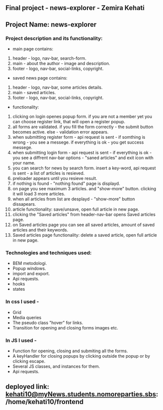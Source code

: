 ## Final project - news-explorer - Zemira Kehati

## Project Name: news-explorer

### Project description and its functionality:

- main page contains:

1. header - logo, nav-bar, search-form.
2. main - about the author - image and description.
3. footer - logo, nav-bar, social-links, copyright.

- saved news page contains:

1. header - logo, nav-bar, some articles details.
2. main - saved articles.
3. footer - logo, nav-bar, social-links, copyright.

- functionality:

1. clicking on login openes popup form. if you are not a member yet you can choose register link, that will open a register popup.
2. all forms are validated. if you fill the form correctly - the submit button becomes active. else - validation error appears.
3. when submitting register form - api request is sent - if somthing is wrong - you see a messege. if everything is ok - you get success messege.
4. when submitting login form - api request is sent - if everything is ok - you see a diffrent nav-bar options - "saned articles" and exit icon with your name.
5. you can search for news by search form. insert a key-word, api request is sent - a list of articles is resieved.
6. preloader appears until you resieve result.
7. if nothing is found - "nothing found" page is displayd.
8. on page you see maximum 3 articles. and "show-more" button. clicking it will load 3 more articles.
9. when all articles from list are desplayd - "show-more" button dissapears.
10. article functionality: save/unsave, open full article in new page.
11. clicking the "Saved articles" from header-nav-bar opens Saved articles page.
12. on Saved articles page you can see all saved articles, amount of saved articles and their keywords.
13. Saved articles page functionality: delete a saved article, open full article in new page.

### Technologies and techniques used:

- BEM metodologi.
- Popup windows.
- import and export.
- Api requests.
- hooks
- states

### In css I used -

- Grid
- Media queries
- The pseudo class "hover" for links.
- Transition for opening and closing forms images etc.

### In JS I used -

- Function for opening, closing and submiting all the forms.
- A keyHandler for closing popups by clicking outside the popup or by clicking escape.
- Several JS classes, and instances for them.
- Api requests.

## deployed link: kehati10@myNews.students.nomoreparties.sbs:/home/kehati10/frontend
